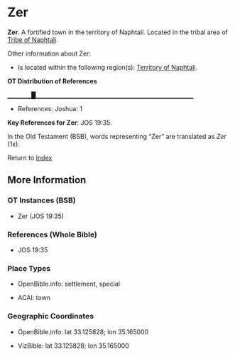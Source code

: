 # Zer
**Zer**. 
A fortified town in the territory of Naphtali. 
Located in the tribal area of [Tribe of Naphtali](../../../groups/md/acai/Naphtali.md). 




Other information about Zer:


* Is located within the following region(s): 
[Territory of Naphtali](TerritoryOfNaphtali.md). 


**OT Distribution of References**

▁▁▁▁▁█▁▁▁▁▁▁▁▁▁▁▁▁▁▁▁▁▁▁▁▁▁▁▁▁▁▁▁▁▁▁▁▁▁
* References: Joshua: 1



**Key References for Zer**: 
JOS 19:35. 


In the Old Testament (BSB), words representing “Zer” are translated as 
*Zer* (1x). 




Return to [Index](00-Index.md)

## More Information

### OT Instances (BSB)

* Zer (JOS 19:35)



### References (Whole Bible)

* JOS 19:35


### Place Types

* OpenBible.info: settlement, special

* ACAI: town



### Geographic Coordinates

* OpenBible.info: lat 33.125828; lon 35.165000

* VizBible: lat 33.125828; lon 35.165000




